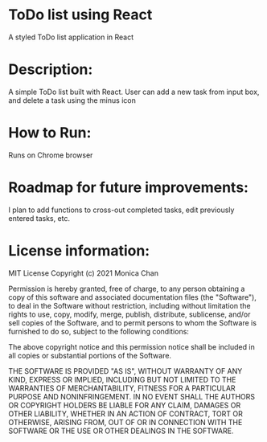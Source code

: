 # ToDo list using React

A styled ToDo list application in React

# Description:

A simple ToDo list built with React. User can add a new task from input box, and delete a task using the minus icon

# How to Run:

Runs on Chrome browser

# Roadmap for future improvements:

I plan to add functions to cross-out completed tasks, edit previously entered tasks, etc. 

# License information:
MIT License
Copyright (c) 2021 Monica Chan

Permission is hereby granted, free of charge, to any person obtaining a copy of this software and associated documentation files (the "Software"), to deal in the Software without restriction, including without limitation the rights to use, copy, modify, merge, publish, distribute, sublicense, and/or sell copies of the Software, and to permit persons to whom the Software is furnished to do so, subject to the following conditions:

The above copyright notice and this permission notice shall be included in all copies or substantial portions of the Software.

THE SOFTWARE IS PROVIDED "AS IS", WITHOUT WARRANTY OF ANY KIND, EXPRESS OR IMPLIED, INCLUDING BUT NOT LIMITED TO THE WARRANTIES OF MERCHANTABILITY, FITNESS FOR A PARTICULAR PURPOSE AND NONINFRINGEMENT. IN NO EVENT SHALL THE AUTHORS OR COPYRIGHT HOLDERS BE LIABLE FOR ANY CLAIM, DAMAGES OR OTHER LIABILITY, WHETHER IN AN ACTION OF CONTRACT, TORT OR OTHERWISE, ARISING FROM, OUT OF OR IN CONNECTION WITH THE SOFTWARE OR THE USE OR OTHER DEALINGS IN THE SOFTWARE.

